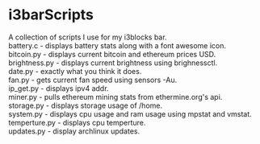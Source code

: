 # i3barScripts
A collection of scripts I use for my i3blocks bar. </br>
battery.c - displays battery stats along with a font awesome icon.</br>
bitcoin.py - displays current bitcoin and ethereum prices USD.</br>
brightness.py - displays current brightness using brighnessctl.</br>
date.py - exactly what you think it does.</br>
fan.py - gets current fan speed using sensors -Au.</br>
ip_get.py - displays ipv4 addr.</br>
miner.py - pulls ethereum mining stats from ethermine.org's api.</br>
storage.py - displays storage usage of /home.</br>
system.py - displays cpu usage and ram usage using mpstat and vmstat.</br>
temperture.py - displays cpu temperture.</br>
updates.py - display archlinux updates.</br>
